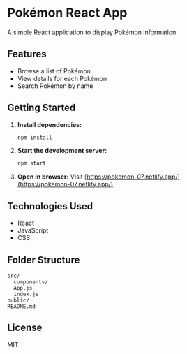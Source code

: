# Pokémon React App

A simple React application to display Pokémon information.

## Features

- Browse a list of Pokémon
- View details for each Pokémon
- Search Pokémon by name

## Getting Started

1. **Install dependencies:**
   ```bash
   npm install
   ```

2. **Start the development server:**
   ```bash
   npm start
   ```

3. **Open in browser:**
   Visit [https://pokemon-07.netlify.app/](https://pokemon-07.netlify.app/)

## Technologies Used

- React
- JavaScript
- CSS

## Folder Structure

```
src/
  components/
  App.js
  index.js
public/
README.md
```

## License

MIT
